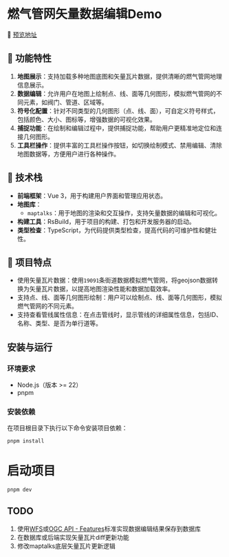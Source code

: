 
# 燃气管网矢量数据编辑Demo

🔗 [预览地址](https://me9rez.github.io/gas-pipeline-edit-demo/)

## 🥝 功能特性

1. **地图展示**：支持加载多种地图底图和矢量瓦片数据，提供清晰的燃气管网地理信息展示。
2. **数据编辑**：允许用户在地图上绘制点、线、面等几何图形，模拟燃气管网的不同元素，如阀门、管道、区域等。
3. **符号化配置**：针对不同类型的几何图形（点、线、面），可自定义符号样式，包括颜色、大小、图标等，增强数据的可视化效果。
4. **捕捉功能**：在绘制和编辑过程中，提供捕捉功能，帮助用户更精准地定位和连接几何图形。
5. **工具栏操作**：提供丰富的工具栏操作按钮，如切换绘制模式、禁用编辑、清除地图数据等，方便用户进行各种操作。

## 🎢 技术栈

- **前端框架**：Vue 3，用于构建用户界面和管理应用状态。
- **地图库**：
  - `maptalks`：用于地图的渲染和交互操作，支持矢量数据的编辑和可视化。
- **构建工具**：RsBuild，用于项目的构建、打包和开发服务器的启动。
- **类型检查**：TypeScript，为代码提供类型检查，提高代码的可维护性和健壮性。


## 🤖 项目特点

- 使用矢量瓦片数据：使用`19091`条街道数据模拟燃气管网，将geojson数据转换为矢量瓦片数据，以提高地图渲染性能和数据加载效率。
- 支持点、线、面等几何图形绘制：用户可以绘制点、线、面等几何图形，模拟燃气管网的不同元素。
- 支持查看管线属性信息：在点击管线时，显示管线的详细属性信息，包括ID、名称、类型、是否为单行道等。

## 安装与运行

### 环境要求
- Node.js（版本 >= 22）
- pnpm

### 安装依赖

在项目根目录下执行以下命令安装项目依赖：
```bash
pnpm install
```

# 启动项目

```bash
pnpm dev
```

## TODO

1. 使用[WFS](https://www.ogc.org/standards/wfs/)或[OGC API - Features](https://ogcapi.ogc.org/features/)标准实现数据编辑结果保存到数据库
2. 在数据库或后端实现矢量瓦片diff更新功能
3. 修改maptalks底层矢量瓦片更新逻辑

